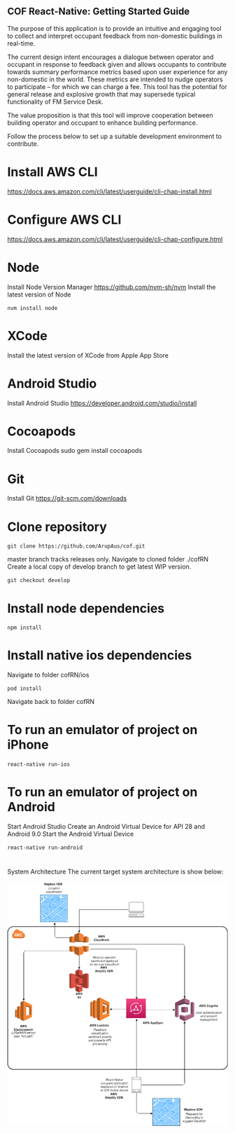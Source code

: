 ## COF React-Native: Getting Started Guide

The purpose of this application is to provide an intuitive and engaging tool to collect and interpret occupant feedback from non-domestic buildings in real-time.

The current design intent encourages a dialogue between operator and occupant in response to feedback given and allows occupants to contribute towards summary performance metrics based upon user experience for any non-domestic in the world. These metrics are intended to nudge operators to participate – for which we can charge a fee. This tool has the potential for general release and explosive growth that may supersede typical functionality of FM Service Desk.

The value proposition is that this tool will improve cooperation between building operator and occupant to enhance building performance.

Follow the process below to set up a suitable development environment to contribute.

# Install AWS CLI
https://docs.aws.amazon.com/cli/latest/userguide/cli-chap-install.html

# Configure AWS CLI
https://docs.aws.amazon.com/cli/latest/userguide/cli-chap-configure.html

# Node
Install Node Version Manager
https://github.com/nvm-sh/nvm
Install the latest version of Node
```
nvm install node
```

# XCode
Install the latest version of XCode from Apple App Store

# Android Studio
Install Android Studio https://developer.android.com/studio/install

# Cocoapods
Install Cocoapods sudo gem install cocoapods

# Git
Install Git https://git-scm.com/downloads

# Clone repository
```
git clone https://github.com/ArupAus/cof.git
```
master branch tracks releases only.
Navigate to cloned folder ./cofRN
Create a local copy of develop branch to get latest WIP version.
```
git checkout develop
```

# Install node dependencies
```
npm install
```

# Install native ios dependencies
Navigate to folder cofRN/ios
```
pod install
```
Navigate back to folder cofRN

# To run an emulator of project on iPhone
```
react-native run-ios
```

# To run an emulator of project on Android
Start Android Studio
Create an Android Virtual Device for API 28 and Android 9.0
Start the Android Virtual Device
```
react-native run-android
```
#
System Architecture
The current target system architecture is show below:

![IAM System Architecture](./iam_architecture.png)
